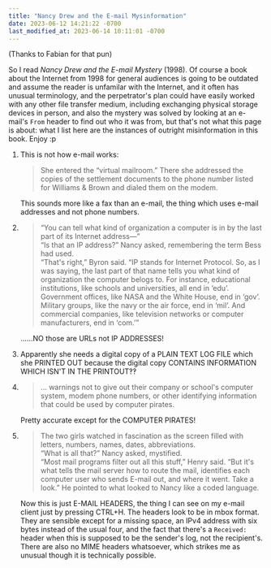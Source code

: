 ```yaml
---
title: "Nancy Drew and the E-mail Mysinformation"
date: 2023-06-12 14:21:22 -0700
last_modified_at: 2023-06-14 10:11:01 -0700 
---
```

(Thanks to Fabian for that pun)

So I read <i>Nancy Drew and the E-mail Mystery</i> (1998).
Of course a book about the Internet from 1998 for general audiences is going to
be outdated and assume the reader is unfamilar with the Internet, and it often has
unusual terminology, and the perpetrator's plan could have easily worked with any
other file transfer medium, including exchanging physical storage devices in
person, and also the mystery was solved by looking at an e-mail's `From` header
to find out who it was from, but that's not what this page is about: what I
list here are the instances of outright misinformation in this book. Enjoy :p

1. This is not how e-mail works:

   > She entered the “virtual mailroom.” There she addressed the copies of the settlement documents to the phone number listed for Williams & Brown and dialed them on the modem.

   This sounds more like a fax than an e-mail, the thing which uses e-mail addresses and not phone numbers.

2. > “You can tell what kind of organization a computer is in by the last part of its Internet address—”  
   > “Is that an IP address?” Nancy asked, remembering the term Bess had used.  
   > “That's right,” Byron said. “IP stands for Internet Protocol. So, as I was saying, the last part of that name tells you what kind of organization the computer belogs to. For instance, educational institutions, like schools and universities, all end in ‘edu’. Government offices, like NASA and the White House, end in ‘gov’. Military groups, like the navy or the air force, end in ‘mil’. And commercial companies, like television networks or computer manufacturers, end in ‘com.’”

   ......NO those are URLs not IP ADDRESSES!

3. Apparently she needs a digital copy of a PLAIN TEXT LOG FILE which she PRINTED OUT because the digital copy CONTAINS INFORMATION WHICH ISN'T IN THE PRINTOUT‽‽

4. > ... warnings not to give out their company or school's computer system, modem phone numbers, or other identifying information that could be used by computer pirates.
   
   Pretty accurate except for the COMPUTER PIRATES!

5. > The two girls watched in fascination as the screen filled with letters, numbers, names, dates, abbreviations.  
   > “What is all that?” Nancy asked, mystified.  
   > “Most mail programs filter out all this stuff,” Henry said. “But it's what tells the mail server how to route the mail, identifies each computer user who sends E-mail out, and where it went. Take a look.” He pointed to what looked to Nancy like a coded language.

   Now this is just E-MAIL HEADERS, the thing I can see on my e-mail client just by pressing CTRL+H.
   The headers look to be in mbox format. They are sensible except for a missing space, an IPv4 address with six bytes instead of the usual four, and the fact that there's a `Received:` header when this is supposed to be the sender's log, not the recipient's. There are also no MIME headers whatsoever, which strikes me as unusual though it is technically possible.
